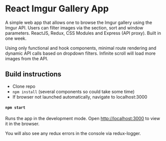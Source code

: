 # React Imgur Gallery App

A simple web app that allows one to browse the Imgur gallery using the Imgur API. Users can filter images via the section, sort and window parameters. ReactJS, Redux, CSS Modules and Express (API proxy). Built in one week.

Using only functional and hook components, minimal route rendering and dynamic API calls based on dropdown filters. Infinite scroll will load more images from the API.

## Build instructions

-   Clone repo
-   `npm install` (several components so could take some time)
-   If browser not launched automatically, navigate to localhost:3000

#### `npm start`

Runs the app in the development mode.
Open [http://localhost:3000](http://localhost:3000) to view it in the browser.

You will also see any redux errors in the console via redux-logger.
